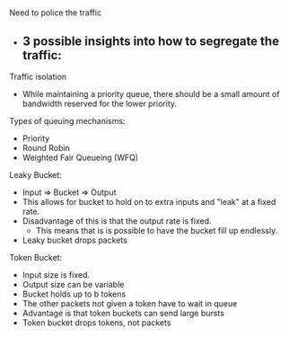 # 

Need to police the traffic
- 3 possible insights into how to segregate the traffic:
    - 
    
    
Traffic isolation
- While maintaining a priority queue, there should be a small amount
of bandwidth reserved for the lower priority.


Types of queuing mechanisms:
- Priority
- Round Robin
- Weighted Fair Queueing (WFQ)


Leaky Bucket:
- Input => Bucket => Output
- This allows for bucket to hold on to extra inputs
and "leak" at a fixed rate.
- Disadvantage of this is that the output rate is fixed.
    - This means that is is possible to have the bucket fill
    up endlessly. 
- Leaky bucket drops packets

Token Bucket:
- Input size is fixed. 
- Output size can be variable
- Bucket holds up to b tokens
- The other packets not given a token have to wait in queue
- Advantage is that token buckets can send large bursts
- Token bucket drops tokens, not packets







    